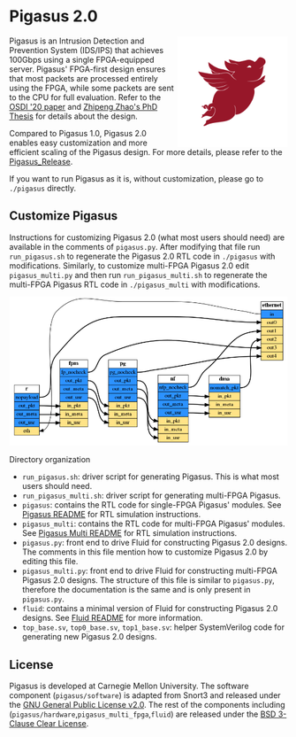 # Pigasus 2.0
<img align="right" width="200" src="./pigasus_logo.png">

Pigasus is an Intrusion Detection and Prevention System (IDS/IPS) that achieves 100Gbps using a single FPGA-equipped server. Pigasus' FPGA-first design ensures that most packets are processed entirely using the FPGA, while some packets are sent to the CPU for full evaluation. Refer to the [OSDI '20 paper](https://www.usenix.org/conference/osdi20/presentation/zhao-zhipeng) and [Zhipeng Zhao's PhD Thesis](http://users.ece.cmu.edu/~jhoe/distribution/2021/zhao.pdf) for details about the design.

Compared to Pigasus 1.0, Pigasus 2.0 enables easy customization and more efficient scaling of the Pigasus design. For more details, please refer to the [Pigasus_Release](pigasus_release.md).

If you want to run Pigasus as it is, without customization, please go to `./pigasus` directly. 

## Customize Pigasus
Instructions for customizing Pigasus 2.0 (what most users should need) are available in the comments of `pigasus.py`. After modifying that file run `run_pigasus.sh` to regenerate the Pigasus 2.0 RTL code in `./pigasus` with modifications. Similarly, to customize multi-FPGA Pigasus 2.0 edit `pigasus_multi.py` and then run `run_pigasus_multi.sh` to regenerate the multi-FPGA Pigasus RTL code in `./pigasus_multi` with modifications.

<img src="./services.gv.png">

Directory organization
* `run_pigasus.sh`: driver script for generating Pigasus. This is what most users should need.
* `run_pigasus_multi.sh`: driver script for generating multi-FPGA Pigasus.
* `pigasus`: contains the RTL code for single-FPGA Pigasus' modules. See [Pigasus README](pigasus/README.md) for RTL simulation instructions.
* `pigasus_multi`: contains the RTL code for multi-FPGA Pigasus' modules. See [Pigasus Multi README](pigasus_multi/README.md) for RTL simulation instructions.
* `pigasus.py`: front end to drive Fluid for constructing Pigasus 2.0 designs. The comments in this file mention how to customize Pigasus 2.0 by editing this file.
* `pigasus_multi.py`: front end to drive Fluid for constructing multi-FPGA Pigasus 2.0 designs. The structure of this file is similar to `pigasus.py`, therefore the documentation is the same and is only present in `pigasus.py`.
* `fluid`: contains a minimal version of Fluid for constructing Pigasus 2.0 designs. See [Fluid README](fluid/README.md) for more information.
* `top_base.sv`, `top0_base.sv`, `top1_base.sv`: helper SystemVerilog code for generating new Pigasus 2.0 designs.

## License

Pigasus is developed at Carnegie Mellon University. The software component (`pigasus/software`) is adapted from Snort3 and released under the [GNU General Public License v2.0](pigasus/software/LICENSE). The rest of the components including (`pigasus/hardware`,`pigasus_multi_fpga`,`fluid`) are released under the [BSD 3-Clause Clear License](pigasus/hardware/LICENSE). 
